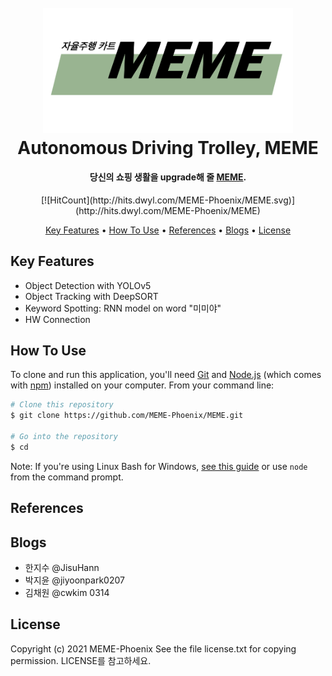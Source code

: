 <h1 align="center">
  <br>
  <a href="http://www.amitmerchant.com/electron-markdownify"><img src="./logo.png" alt="Markdownify" width="400"></a>
  <br>
  Autonomous Driving Trolley, MEME
  <br>
</h1>

<h4 align="center">당신의 쇼핑 생활을 upgrade해 줄 <a href="https://www.notion.so/Autonomous-Driving-Trolley-MEME-01fdd602990b4baa9b603d419a1479bb" target="_blank">MEME</a>.</h4>
<p align="center">[![HitCount](http://hits.dwyl.com/MEME-Phoenix/MEME.svg)](http://hits.dwyl.com/MEME-Phoenix/MEME)
</p>
<p align="center">
  <a href="#key-features">Key Features</a> •
  <a href="#how-to-use">How To Use</a> •
  <a href="#references">References</a> •
  <a href="#blogs">Blogs</a> •
  <a href="#license">License</a>
</p>

## Key Features
- Object Detection with YOLOv5
- Object Tracking with DeepSORT
- Keyword Spotting: RNN model on word "미미야"
- HW Connection

## How To Use

To clone and run this application, you'll need [Git](https://git-scm.com) and [Node.js](https://nodejs.org/en/download/) (which comes with [npm](http://npmjs.com)) installed on your computer. From your command line:

```bash
# Clone this repository
$ git clone https://github.com/MEME-Phoenix/MEME.git

# Go into the repository
$ cd 
```

Note: If you're using Linux Bash for Windows, [see this guide](https://www.howtogeek.com/261575/how-to-run-graphical-linux-desktop-applications-from-windows-10s-bash-shell/) or use `node` from the command prompt.


## References

## Blogs
- 한지수 @JisuHann
- 박지윤 @jiyoonpark0207
- 김채원 @cwkim 0314
## License
Copyright (c) 2021 MEME-Phoenix See the file license.txt for copying permission. LICENSE를 참고하세요.
